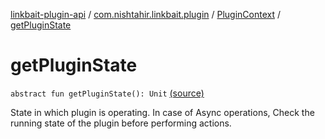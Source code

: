[linkbait-plugin-api](../../index.md) / [com.nishtahir.linkbait.plugin](../index.md) / [PluginContext](index.md) / [getPluginState](.)

# getPluginState

`abstract fun getPluginState(): Unit` [(source)](https://gitlab.com/nishtahir/linkbait/tree/master/linkbait-plugin-api/src/main/kotlin//com/nishtahir/linkbait/plugin/PluginContext.kt#L15)

State in which plugin is operating. In case of Async operations,
Check the running state of the plugin before performing actions.

